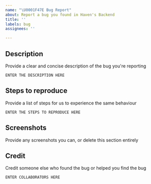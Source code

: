 ```yaml
---
name: "\U0001F47E Bug Report"
about: Report a bug you found in Haven's Backend
title: ''
labels: bug
assignees: ''

---
```


## Description
Provide a clear and concise description of the bug you're reporting
```
ENTER THE DESCRIPTION HERE
```

## Steps to reproduce
Provide a list of steps for us to experience the same behaviour
```
ENTER THE STEPS TO REPRODUCE HERE
```

## Screenshots
Provide any screenshots you can, or delete this section entirely

## Credit
Credit someone else who found the bug or helped you find the bug
```
ENTER COLLABORATORS HERE
```
